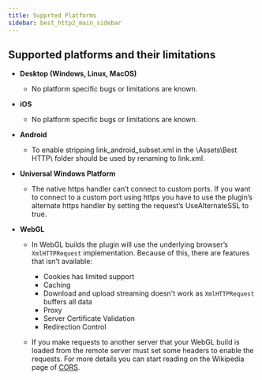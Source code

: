 ```yaml
---
title: Supprted Platforms
sidebar: best_http2_main_sidebar
---
```


## Supported platforms and their limitations

- **Desktop (Windows, Linux, MacOS)**

	- No platform specific bugs or limitations are known.
	
- **iOS**

	- No platform specific bugs or limitations are known.

- **Android**

	- To enable stripping link_android_subset.xml in the \Assets\Best HTTP\ folder should be used by renaming to link.xml.

- **Universal Windows Platform**

	- The native https handler can’t connect to custom ports. If you want to connect to a custom port using https you have to use the plugin’s alternate https handler by setting the request’s UseAlternateSSL to true.

- **WebGL**

	- In WebGL builds the plugin will use the underlying browser’s `XmlHTTPRequest` implementation. Because of this, there are features that isn’t available:
	
		- Cookies has limited support
		- Caching
		- Download and upload streaming doesn't work as `XmlHTTPRequest` buffers all data
		- Proxy
		- Server Certificate Validation
		- Redirection Control

	- If you make requests to another server that your WebGL build is loaded from the remote server must set some headers to enable the requests. For more details you can start reading on the Wikipedia page of [CORS](https://en.wikipedia.org/wiki/Cross-origin_resource_sharing).